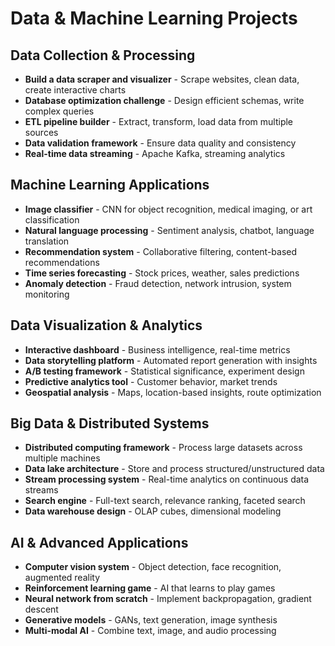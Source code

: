 # Data & Machine Learning Projects

## Data Collection & Processing
- **Build a data scraper and visualizer** - Scrape websites, clean data, create interactive charts
- **Database optimization challenge** - Design efficient schemas, write complex queries
- **ETL pipeline builder** - Extract, transform, load data from multiple sources
- **Data validation framework** - Ensure data quality and consistency
- **Real-time data streaming** - Apache Kafka, streaming analytics

## Machine Learning Applications
- **Image classifier** - CNN for object recognition, medical imaging, or art classification
- **Natural language processing** - Sentiment analysis, chatbot, language translation
- **Recommendation system** - Collaborative filtering, content-based recommendations
- **Time series forecasting** - Stock prices, weather, sales predictions
- **Anomaly detection** - Fraud detection, network intrusion, system monitoring

## Data Visualization & Analytics
- **Interactive dashboard** - Business intelligence, real-time metrics
- **Data storytelling platform** - Automated report generation with insights
- **A/B testing framework** - Statistical significance, experiment design
- **Predictive analytics tool** - Customer behavior, market trends
- **Geospatial analysis** - Maps, location-based insights, route optimization

## Big Data & Distributed Systems
- **Distributed computing framework** - Process large datasets across multiple machines
- **Data lake architecture** - Store and process structured/unstructured data
- **Stream processing system** - Real-time analytics on continuous data streams
- **Search engine** - Full-text search, relevance ranking, faceted search
- **Data warehouse design** - OLAP cubes, dimensional modeling

## AI & Advanced Applications
- **Computer vision system** - Object detection, face recognition, augmented reality
- **Reinforcement learning game** - AI that learns to play games
- **Neural network from scratch** - Implement backpropagation, gradient descent
- **Generative models** - GANs, text generation, image synthesis
- **Multi-modal AI** - Combine text, image, and audio processing 